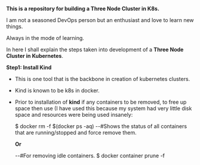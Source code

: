 **This is a repository for building a Three Node Cluster in K8s.**

I am not a seasoned DevOps person but an enthusiast and love to learn new things. 

Always in the mode of learning.

In here I shall explain the steps taken into development of a **Three Node Cluster in Kubernetes**.

**Step1: Install Kind**
  - This is one tool that is the backbone in creation of kubernetes clusters.
  - Kind is known to be k8s in docker.
  - Prior to installation of **kind** if any containers to be removed, to free up space then use (I have used this because my system had very little disk space and resources were being used insanely:

    $ docker rm -f $(docker ps -aq)
    --#Shows the status of all containers that are running/stopped and force remove them.

    **Or**

    --#For removing idle containers.
    $ docker container prune -f
